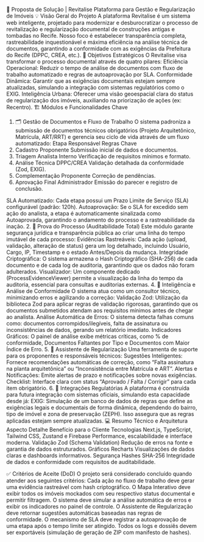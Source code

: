 📄 Proposta de Solução | Revitalise 
Plataforma para Gestão e Regularização de Imóveis
💡 Visão Geral do Projeto
A plataforma Revitalise  é um sistema web inteligente, projetado para modernizar e desburocratizar o processo de revitalização e regularização documental de construções antigas e tombadas no Recife.
Nosso foco é estabelecer transparência completa, rastreabilidade inquestionável e máxima eficiência na análise técnica de documentos, garantindo a conformidade com as exigências da Prefeitura do Recife (DPPC, CREA, etc.).
🎯 Objetivos Estratégicos
O Revitalise visa transformar o processo documental através de quatro pilares:
Eficiência Operacional: Reduzir o tempo de análise de documentos com fluxo de trabalho automatizado e regras de autoaprovação por SLA.
Conformidade Dinâmica: Garantir que as exigências documentais estejam sempre atualizadas, simulando a integração com sistemas regulatórios como o EXIG.
Inteligência Urbana: Oferecer uma visão geoespacial clara do status de regularização dos imóveis, auxiliando na priorização de ações (ex: Recentro).
🏗️ Módulos e Funcionalidades Chave
1. 🗂️ Gestão de Documentos e Fluxo de Trabalho 
O sistema padroniza a submissão de documentos técnicos obrigatórios (Projeto Arquitetônico, Matrícula, ART/RRT) e gerencia seu ciclo de vida através de um fluxo automatizado:
Etapa
Responsável
Regras Chave
1. Cadastro
Proponente
Submissão inicial de dados e documentos.
2. Triagem
Analista Interno
Verificação de requisitos mínimos e formato.
3. Análise Técnica
DPPC/CREA
Validação detalhada da conformidade (Zod, EXIG).
4. Complementação
Proponente
Correção de pendências.
5. Aprovação Final
Administrador
Emissão do parecer e registro de conclusão.

SLA Automatizado: Cada etapa possui um Prazo Limite de Serviço (SLA) configurável (padrão: 120h).
Autoaprovação: Se o SLA for excedido sem ação do analista, a etapa é automaticamente sinalizada como Autoaprovada, garantindo o andamento do processo e a rastreabilidade da inação.
2. 📜 Prova do Processo (Auditabilidade Total)
Este módulo garante segurança jurídica e transparência pública ao criar uma linha do tempo imutável de cada processo:
Evidências Rastreáveis: Cada ação (upload, validação, alteração de status) gera um log detalhado, incluindo Usuário, Cargo, IP, Timestamp e o estado Antes/Depois da mudança.
Integridade Criptográfica: O sistema armazena o Hash Criptográfico (SHA-256) de cada documento e de cada log de auditoria, garantindo que os dados não foram adulterados.
Visualizador: Um componente dedicado (ProcessEvidenceViewer) permite a visualização da linha do tempo da auditoria, essencial para consultas e auditorias externas.
4. 🧮 Inteligência e Análise de Conformidade
O sistema atua como um consultor técnico, minimizando erros e agilizando a correção:
Validação Zod: Utilização da biblioteca Zod para aplicar regras de validação rigorosas, garantindo que os documentos submetidos atendam aos requisitos mínimos antes de chegar ao analista.
Análise Automática de Erros: O sistema detecta falhas comuns como: documentos corrompidos/ilegíveis, falta de assinatura ou inconsistências de dados, gerando um relatório imediato.
Indicadores Gráficos: O painel de análise exibe métricas críticas, como % de conformidade, Documentos Faltantes por Tipo e Documentos com Maior Índice de Erro.
5. 🤝 Assistente de Regularização
Uma ferramenta de suporte para os proponentes e responsáveis técnicos:
Sugestões Inteligentes: Fornece recomendações automáticas de correção, como “Falta assinatura na planta arquitetônica” ou “Inconsistência entre Matrícula e ART”.
Alertas e Notificações: Emite alertas de prazo e notificações sobre novas exigências.
Checklist: Interface clara com status “Aprovado / Falta / Corrigir” para cada item obrigatório.
6. 🔗 Integrações Regulatórias
A plataforma é construída para futura integração com sistemas oficiais, simulando esta capacidade desde já:
EXIG: Simulação de um banco de dados de regras que define as exigências legais e documentais de forma dinâmica, dependendo do bairro, tipo de imóvel e zona de preservação (ZEPH). Isso assegura que as regras aplicadas estejam sempre atualizadas.
💻 Resumo Técnico e Arquitetura
Aspecto
Detalhe
Benefício para o Cliente
Tecnologias
Next.js, TypeScript, Tailwind CSS, Zustand e Firebase
Performance, escalabilidade e interface moderna.
Validação
Zod (Schema Validation)
Redução de erros na fonte e garantia de dados estruturados.
Gráficos
Recharts
Visualizações de dados claras e dashboards informativos.
Segurança
Hashes SHA-256
Integridade de dados e conformidade com requisitos de auditabilidade.

✅ Critérios de Aceite (DoD)
O projeto será considerado concluído quando atender aos seguintes critérios:
Cada ação no fluxo de trabalho deve gerar uma evidência rastreável com hash criptográfico.
O Mapa Interativo deve exibir todos os imóveis mockados com seu respectivo status documental e permitir filtragem.
O sistema deve simular a análise automática de erros e exibir os indicadores no painel de controle.
O Assistente de Regularização deve retornar sugestões automáticas baseadas nas regras de conformidade.
O mecanismo de SLA deve registrar a autoaprovação de uma etapa após o tempo limite ser atingido.
Todos os logs e dossiês devem ser exportáveis (simulação de geração de ZIP com manifesto de hashes).
